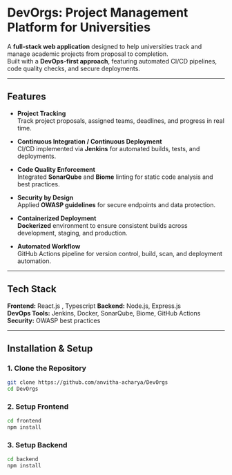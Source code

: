 # DevOrgs: Project Management Platform for Universities

A **full-stack web application** designed to help universities track and manage academic projects from proposal to completion.  
Built with a **DevOps-first approach**, featuring automated CI/CD pipelines, code quality checks, and secure deployments.

---

## Features

- **Project Tracking**  
  Track project proposals, assigned teams, deadlines, and progress in real time.
  
- **Continuous Integration / Continuous Deployment**  
  CI/CD implemented via **Jenkins** for automated builds, tests, and deployments.

- **Code Quality Enforcement**  
  Integrated **SonarQube** and **Biome** linting for static code analysis and best practices.

- **Security by Design**  
  Applied **OWASP guidelines** for secure endpoints and data protection.

- **Containerized Deployment**  
  **Dockerized** environment to ensure consistent builds across development, staging, and production.

- **Automated Workflow**  
  GitHub Actions pipeline for version control, build, scan, and deployment automation.

---

## Tech Stack

**Frontend:** React.js , Typescript 
**Backend:** Node.js, Express.js  
**DevOps Tools:** Jenkins, Docker, SonarQube, Biome, GitHub Actions  
**Security:** OWASP best practices

---

## Installation & Setup

### 1. Clone the Repository
```bash
git clone https://github.com/anvitha-acharya/DevOrgs
cd DevOrgs
```
### 2. Setup Frontend
```bash
cd frontend
npm install
```

### 3. Setup Backend
```bash
cd backend
npm install
```


